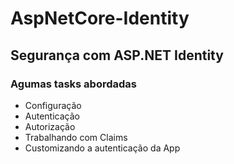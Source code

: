 # AspNetCore-Identity
## Segurança com ASP.NET Identity

### Agumas tasks abordadas

- Configuração
- Autenticação
- Autorização
- Trabalhando com Claims
- Customizando a autenticação da App
